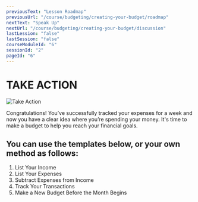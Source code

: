 ```yaml
---
previousText: "Lesson Roadmap"
previousUrl: "/course/budgeting/creating-your-budget/roadmap"
nextText: "Speak Up"
nextUrl: "/course/budgeting/creating-your-budget/discussion"
lastLession: "false"
lastSession: "false"
courseModuleId: "6"
sessionId: "2"
pageId: "6"
---
```



# TAKE ACTION
![Take Action](/assets/img/take-action.jpg)


Congratulations! You’ve successfully tracked your expenses for a week and now you have a clear idea where you’re spending your money. It's time to make a budget to help you reach your financial goals.

## You can use the templates below, or your own method as follows:
1. List Your Income
2. List Your Expenses
3. Subtract Expenses from Income
4. Track Your Transactions
5. Make a New Budget Before the Month Begins
